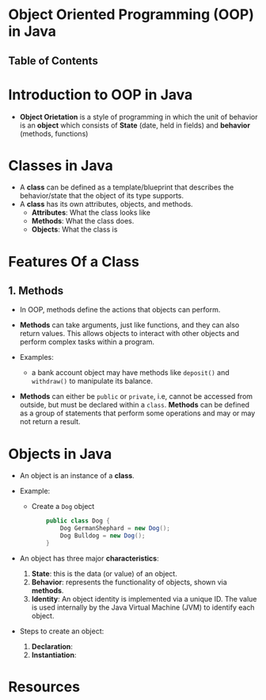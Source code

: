 # Object Oriented Programming (OOP) in Java

## Table of Contents

# Introduction to OOP in Java

- **Object Orietation** is a style of programming in which the unit of behavior is an **object** which consists of **State** (date, held in fields) and **behavior** (methods, functions)

# Classes in Java

- A **class** can be defined as a template/blueprint that describes the behavior/state that the object of its type supports.
- A **class** has its own attributes, objects, and methods.
  - **Attributes**: What the class looks like
  - **Methods**: What the class does.
  - **Objects**: What the class is

# Features Of a Class

## 1. Methods

- In OOP, methods define the actions that objects can perform.
- **Methods** can take arguments, just like functions, and they can also return values. This allows objects to interact with other objects and perform complex tasks within a program.
- Examples:

  - a bank account object may have methods like `deposit()` and `withdraw()` to manipulate its balance.

- **Methods** can either be `public` or `private`, i.e, cannot be accessed from outside, but must be declared within a `class`. **Methods** can be defined as a group of statements that perform some operations and may or may not return a result.

# Objects in Java

- An object is an instance of a **class**.
- Example:
  - Create a `Dog` object
    ```java
        public class Dog {
            Dog GermanShephard = new Dog();
            Dog Bulldog = new Dog();
        }
    ```
- An object has three major **characteristics**:

  1. **State**: this is the data (or value) of an object.
  2. **Behavior**: represents the functionality of objects, shown via **methods**.
  3. **Identity**: An object identity is implemented via a unique ID. The value is used internally by the Java Virtual Machine (JVM) to identify each object.

- Steps to create an object:
  1. **Declaration**:
  2. **Instantiation**:

# Resources
